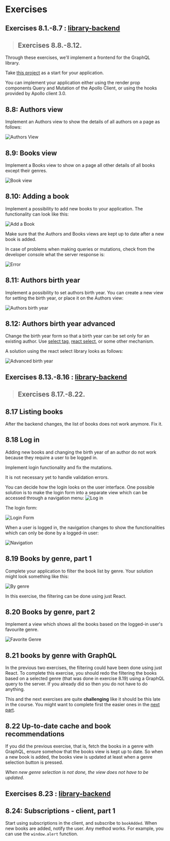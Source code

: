 # Exercises

## Exercises 8.1.-8.7 : [library-backend](https://github.com/jokerinya/fsopen-part8/tree/main/library-backend)

> ## Exercises 8.8.-8.12.

Through these exercises, we'll implement a frontend for the GraphQL library.

Take [this project](https://github.com/fullstack-hy2020/library-frontend) as a start for your application.

You can implement your application either using the render prop components Query and Mutation of the Apollo Client, or using the hooks provided by Apollo client 3.0.

## 8.8: Authors view

Implement an Authors view to show the details of all authors on a page as follows:

![Authors View](./readmeimg/16.png)

## 8.9: Books view

Implement a Books view to show on a page all other details of all books except their genres.

![Book view](./readmeimg/17.png)

## 8.10: Adding a book

Implement a possibility to add new books to your application. The functionality can look like this:

![Add a Book](./readmeimg/18.png)

Make sure that the Authors and Books views are kept up to date after a new book is added.

In case of problems when making queries or mutations, check from the developer console what the server response is:

![Error](./readmeimg/42ea.png)

## 8.11: Authors birth year

Implement a possibility to set authors birth year. You can create a new view for setting the birth year, or place it on the Authors view:

![Authors birth year](./readmeimg/20.png)

## 8.12: Authors birth year advanced

Change the birth year form so that a birth year can be set only for an existing author. Use [select tag](https://reactjs.org/docs/forms.html#the-select-tag), [react select](https://github.com/JedWatson/react-select), or some other mechanism.

A solution using the react select library looks as follows:

![Advanced birth year](./readmeimg/21.png)

## Exercises 8.13.-8.16 : [library-backend](https://github.com/jokerinya/fsopen-part8/tree/main/library-backend)

> ## Exercises 8.17.-8.22.

## 8.17 Listing books

After the backend changes, the list of books does not work anymore. Fix it.

## 8.18 Log in

Adding new books and changing the birth year of an author do not work because they require a user to be logged in.

Implement login functionality and fix the mutations.

It is not necessary yet to handle validation errors.

You can decide how the login looks on the user interface. One possible solution is to make the login form into a separate view which can be accessed through a navigation menu:
![Log in](./readmeimg/26.png)

The login form:

![Login Form](./readmeimg/27.png)

When a user is logged in, the navigation changes to show the functionalities which can only be done by a logged-in user:

![Navigation](./readmeimg/28.png)

## 8.19 Books by genre, part 1

Complete your application to filter the book list by genre. Your solution might look something like this:

![By genre](./readmeimg/30.png)

In this exercise, the filtering can be done using just React.

## 8.20 Books by genre, part 2

Implement a view which shows all the books based on the logged-in user's favourite genre.

![Favorite Genre](./readmeimg/29.png)

## 8.21 books by genre with GraphQL

In the previous two exercises, the filtering could have been done using just React. To complete this exercise, you should redo the filtering the books based on a selected genre (that was done in exercise 8.19) using a GraphQL query to the server. If you already did so then you do not have to do anything.

This and the next exercises are quite **challenging** like it should be this late in the course. You might want to complete first the easier ones in the [next part](https://fullstackopen.com/en/part8/fragments_and_subscriptions).

## 8.22 Up-to-date cache and book recommendations

If you did the previous exercise, that is, fetch the books in a genre with GraphQL, ensure somehow that the books view is kept up to date. So when a new book is added, the books view is updated at least when a genre selection button is pressed.

_When new genre selection is not done, the view does not have to be updated._

## Exercises 8.23 : [library-backend](https://github.com/jokerinya/fsopen-part8/tree/main/library-backend)

## 8.24: Subscriptions - client, part 1

Start using subscriptions in the client, and subscribe to `bookAdded`. When new books are added, notify the user. Any method works. For example, you can use the `window.alert` function.
